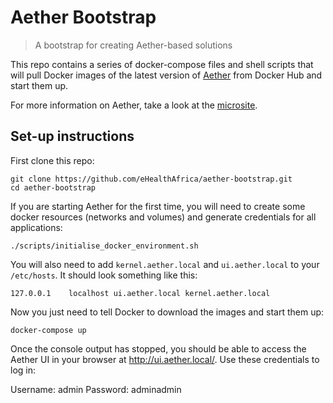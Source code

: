 # Aether Bootstrap

> A bootstrap for creating Aether-based solutions

This repo contains a series of docker-compose files and shell scripts that will pull Docker images of the latest version of [Aether](/ehealthafrica/aether) from Docker Hub and start them up.

For more information on Aether, take a look at the [microsite](https://aether.ehealthafrica.org).

## Set-up instructions

First clone this repo:
```
git clone https://github.com/eHealthAfrica/aether-bootstrap.git
cd aether-bootstrap
```

If you are starting Aether for the first time, you will need to create some docker resources (networks and volumes) and generate credentials for all applications:
```
./scripts/initialise_docker_environment.sh
```

You will also need to  add `kernel.aether.local` and `ui.aether.local` to  your `/etc/hosts`. It should look something like this:
```
127.0.0.1    localhost ui.aether.local kernel.aether.local
```

Now you just need to tell Docker to download the images and start them up:
```
docker-compose up
```

Once the console output has stopped, you should be able to access the Aether UI in your browser at http://ui.aether.local/. Use these credentials to log in:

Username: admin
Password: adminadmin
